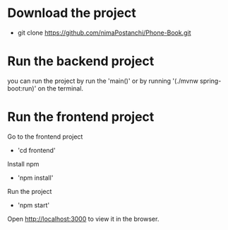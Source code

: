 # Download the project
* git clone https://github.com/nimaPostanchi/Phone-Book.git 

# Run the backend project
you can run the project by run the 'main()' or by running '(./mvnw spring-boot:run)' on the terminal.

# Run the frontend project
Go to the frontend project
* 'cd frontend'

Install npm
* 'npm install'

Run the project
* 'npm start'

Open [http://localhost:3000](http://localhost:3000) to view it in the browser.
